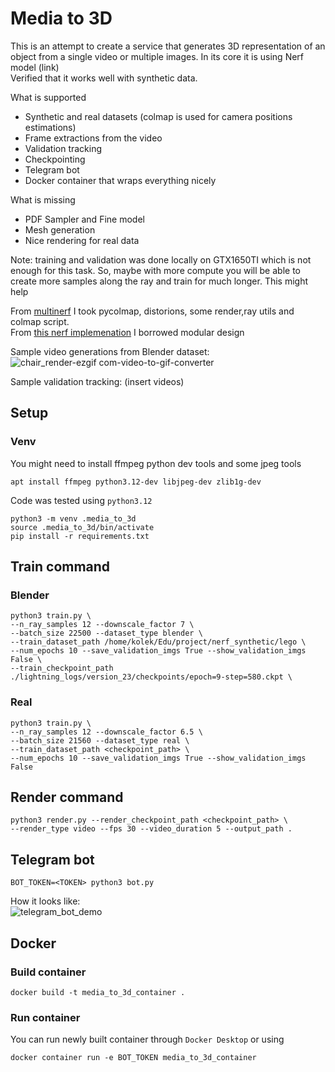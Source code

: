 # Media to 3D
This is an attempt to create a service that generates 3D representation of an object from a single video or multiple images. In its core it is using Nerf model (link) <br>
Verified that it works well with synthetic data.

What is supported

* Synthetic and real datasets (colmap is used for camera positions estimations)
* Frame extractions from the video
* Validation tracking
* Checkpointing
* Telegram bot
* Docker container that wraps everything nicely

What is missing
* PDF Sampler and Fine model
* Mesh generation
* Nice rendering for real data

Note: training and validation was done locally on GTX1650TI which is not enough for this task. So, maybe with more compute you will be able to create more samples along the ray and train for much longer. This might help

From [multinerf](https://github.com/google-research/multinerf) I took pycolmap, distorions, some render,ray utils and colmap script. <br>
From [this nerf implemenation](https://github.com/kwea123/nerf_pl) I borrowed modular design

Sample video generations from Blender dataset:<br>
![chair_render-ezgif com-video-to-gif-converter](https://github.com/Professor322/media-to-3d/assets/36162000/a5ff4648-b8c0-4012-b685-540f423893f0)




Sample validation tracking:
(insert videos)

## Setup


### Venv
You might need to install ffmpeg python dev tools and some jpeg tools
```
apt install ffmpeg python3.12-dev libjpeg-dev zlib1g-dev
```

Code was tested using `python3.12`

```
python3 -m venv .media_to_3d
source .media_to_3d/bin/activate
pip install -r requirements.txt
```

## Train command

### Blender
```
python3 train.py \
--n_ray_samples 12 --downscale_factor 7 \
--batch_size 22500 --dataset_type blender \
--train_dataset_path /home/kolek/Edu/project/nerf_synthetic/lego \
--num_epochs 10 --save_validation_imgs True --show_validation_imgs False \
--train_checkpoint_path ./lightning_logs/version_23/checkpoints/epoch=9-step=580.ckpt \
```
### Real

```
python3 train.py \
--n_ray_samples 12 --downscale_factor 6.5 \
--batch_size 21560 --dataset_type real \
--train_dataset_path <checkpoint_path> \
--num_epochs 10 --save_validation_imgs True --show_validation_imgs False
```
## Render command

```
python3 render.py --render_checkpoint_path <checkpoint_path> \
--render_type video --fps 30 --video_duration 5 --output_path .
```

## Telegram bot
```
BOT_TOKEN=<TOKEN> python3 bot.py
```
How it looks like: <br>
![telegram_bot_demo](https://github.com/Professor322/media-to-3d/assets/36162000/a291a289-fedd-48d9-9c6c-f5ff023a557f)

## Docker

### Build container

```
docker build -t media_to_3d_container .
```

### Run container
You can run newly built container through `Docker Desktop` or using
```
docker container run -e BOT_TOKEN media_to_3d_container
```
